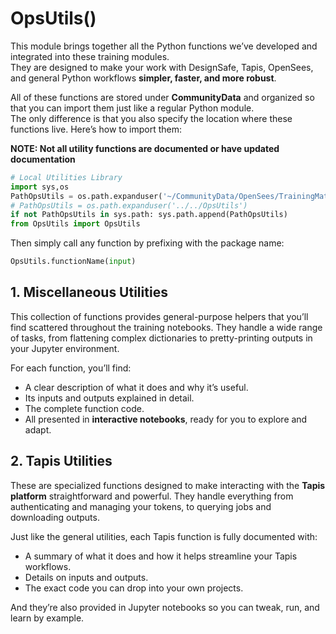 # OpsUtils()

This module brings together all the Python functions we’ve developed and integrated into these training modules.  
They are designed to make your work with DesignSafe, Tapis, OpenSees, and general Python workflows **simpler, faster, and more robust**.

All of these functions are stored under **CommunityData** and organized so that you can import them just like a regular Python module.  
The only difference is that you also specify the location where these functions live. Here’s how to import them:

**NOTE: Not all utility functions are documented or have updated documentation**


```python
# Local Utilities Library
import sys,os
PathOpsUtils = os.path.expanduser('~/CommunityData/OpenSees/TrainingMaterial/training-OpenSees-on-DesignSafe/OpsUtils')
# PathOpsUtils = os.path.expanduser('../../OpsUtils')
if not PathOpsUtils in sys.path: sys.path.append(PathOpsUtils)
from OpsUtils import OpsUtils
````

Then simply call any function by prefixing with the package name:

```python
OpsUtils.functionName(input)
```


## 1. Miscellaneous Utilities

This collection of functions provides general-purpose helpers that you’ll find scattered throughout the training notebooks.
They handle a wide range of tasks, from flattening complex dictionaries to pretty-printing outputs in your Jupyter environment.

For each function, you’ll find:

* A clear description of what it does and why it’s useful.
* Its inputs and outputs explained in detail.
* The complete function code.
* All presented in **interactive notebooks**, ready for you to explore and adapt.


## 2. Tapis Utilities

These are specialized functions designed to make interacting with the **Tapis platform** straightforward and powerful.
They handle everything from authenticating and managing your tokens, to querying jobs and downloading outputs.

Just like the general utilities, each Tapis function is fully documented with:

* A summary of what it does and how it helps streamline your Tapis workflows.
* Details on inputs and outputs.
* The exact code you can drop into your own projects.

And they’re also provided in Jupyter notebooks so you can tweak, run, and learn by example.

